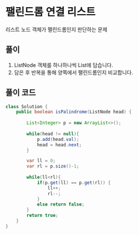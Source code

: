 # 팰린드롬 연결 리스트
리스트 노드 객체가 팰린드롬인지 판단하는 문제

## 풀이
1. ListNode 객체를 하나하나씩 List에 담습니다.
2. 담은 후 반복을 통해 양쪽에서 팰린드롬인지 비교합니다.

## 풀이 코드
```java
class Solution {
    public boolean isPalindrome(ListNode head) {
        
        List<Integer> p = new ArrayList<>();
        
        while(head != null){
            p.add(head.val);
            head = head.next;
        }

        var ll = 0;
        var rl = p.size()-1;
        
        while(ll<rl){
            if(p.get(ll) == p.get(rl)) {
                ll++;
                rl--;
            }
            else return false;
        }
        return true;
    }
}
```